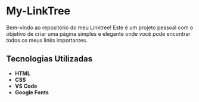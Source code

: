 # My-LinkTree

Bem-vindo ao repositório do meu Linktree! Este é um projeto pessoal com o objetivo de criar uma página simples e elegante onde você pode encontrar todos os meus links importantes.



## Tecnologias Utilizadas

- **HTML**
- **CSS**
- **VS Code**
- **Google Fonts**
